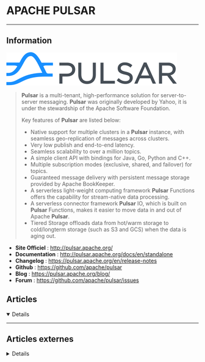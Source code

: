 # APACHE PULSAR
---

## <i class="fa-solid fa-hashtag"></i> Information

![Logo](../../_media/apps/apache_pulsar/apache_pulsar_logo.svg ':size=250 :no-zoom')


> <i class="fa-solid fa-quote-left"></i> **Pulsar** is a multi-tenant, high-performance solution for server-to-server messaging. **Pulsar** was originally developed by Yahoo, it is under the stewardship of the Apache Software Foundation.
>
> Key features of **Pulsar** are listed below:
> 
> - Native support for multiple clusters in a **Pulsar** instance, with seamless geo-replication of messages across clusters.
> - Very low publish and end-to-end latency.
> - Seamless scalability to over a million topics.
> - A simple client API with bindings for Java, Go, Python and C++.
> - Multiple subscription modes (exclusive, shared, and failover) for topics.
> - Guaranteed message delivery with persistent message storage provided by Apache BookKeeper.
> - A serverless light-weight computing framework **Pulsar** Functions offers the capability for stream-native data processing.
> - A serverless connector framework **Pulsar** IO, which is built on **Pulsar** Functions, makes it easier to move data in and out of Apache **Pulsar**.
> - Tiered Storage offloads data from hot/warm storage to cold/longterm storage (such as S3 and GCS) when the data is aging out. <i class="fa-solid fa-quote-left fa-rotate-180"></i>

- <i class="fa-solid fa-globe"></i> **Site Officiel** : http://pulsar.apache.org/
- <i class="fa-solid fa-book"></i> **Documentation** : http://pulsar.apache.org/docs/en/standalone
- <i class="fa-solid fa-file-circle-question"></i> **Changelog** : https://pulsar.apache.org/en/release-notes
- <i class="fa-brands fa-github"></i> **Github** : https://github.com/apache/pulsar
- <i class="fab fa-blogger-b"></i> **Blog** : https://pulsar.apache.org/blog/
- <i class="fas fa-comments"></i> **Forum** : https://github.com/apache/pulsar/issues

## <i class="fa-regular fa-newspaper"></i> Articles

<details open>

</details>

---

## <i class="fa-solid fa-glasses"></i> Articles externes

<details>

- [Garantir la livraison des messages et la résilience sur plusieurs datacenters avec Apache Pulsar](https://techblog.cdiscount.com/garantir-la-livraison-des-messages-et-la-resilience-sur-plusieurs-datacenters-avec-apache-pulsar/)

</details>

